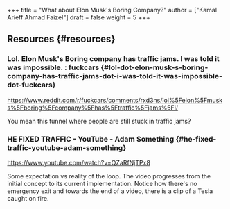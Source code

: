 +++
title = "What about Elon Musk's Boring Company?"
author = ["Kamal Arieff Ahmad Faizel"]
draft = false
weight = 5
+++

## Resources {#resources}


### Lol. Elon Musk's Boring company has traffic jams. I was told it was impossible. : fuckcars {#lol-dot-elon-musk-s-boring-company-has-traffic-jams-dot-i-was-told-it-was-impossible-dot-fuckcars}

<https://www.reddit.com/r/fuckcars/comments/rxd3ns/lol%5Felon%5Fmusks%5Fboring%5Fcompany%5Fhas%5Ftraffic%5Fjams%5Fi/>

You mean this tunnel where people are still stuck in traffic jams?


### HE FIXED TRAFFIC - YouTube - Adam Something {#he-fixed-traffic-youtube-adam-something}

<https://www.youtube.com/watch?v=QZaRfNjTPx8>

Some expectation vs reality of the loop. The video progresses from the initial concept to its current implementation. Notice how there's no emergency exit and towards the end of a video, there is a clip of a Tesla caught on fire.
